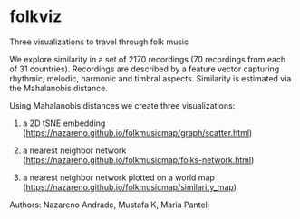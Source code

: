 # folkviz
Three visualizations to travel through folk music

We explore similarity in a set of 2170 recordings (70 recordings from each of 31 countries). 
Recordings are described by a feature vector capturing rhythmic, melodic, harmonic and timbral aspects. 
Similarity is estimated via the Mahalanobis distance.

Using Mahalanobis distances we create three visualizations:

1) a 2D tSNE embedding (https://nazareno.github.io/folkmusicmap/graph/scatter.html)

2) a nearest neighbor network (https://nazareno.github.io/folkmusicmap/folks-network.html)

3) a nearest neighbor network plotted on a world map (https://nazareno.github.io/folkmusicmap/similarity_map)


Authors:
Nazareno Andrade, Mustafa K, Maria Panteli
